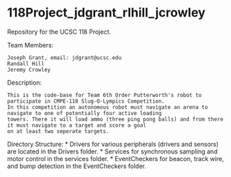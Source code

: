 # 118Project_jdgrant_rlhill_jcrowley
Repository for the UCSC 118 Project. 

Team Members:

	Joseph Grant, email: jdgrant@ucsc.edu
	Randall Hill
	Jeremy Crowley

Description:

	This is the code-base for Team 6th Order Putterworth's robot to participate in CMPE-118 Slug-O-Lympics Competition.
	In this competition an autonomous robot must navigate an arena to navigate to one of potentially four active loading 
	towers. There it will load ammo (three ping pong balls) and from there it must navigate to a target and score a goal
	on at least two seperate targets. 

Directory Structure: 
	* Drivers for various peripherals (drivers and sensors) are located in the Drivers folder. 
	* Services for synchronous sampling and motor control in the services folder.
	* EventCheckers for beacon, track wire, and bump detection in the EventCheckers folder.


